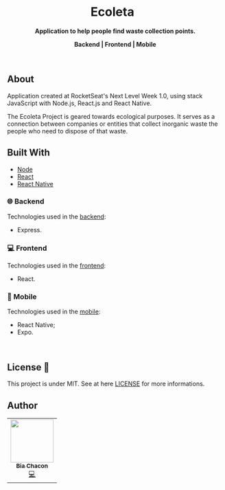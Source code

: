 <h1 align="center">
  Ecoleta
  <img src="" float="center"/>
  <img src="" float="center"/>
</h1>
 <p align="center">
  <strong align="center">Application to help people find waste collection points.</strong>
</p>
<p align="center">
  <strong align="center">Backend  |  Frontend  |  Mobile</strong>
</p>
<!-- <p align="center">
  <img src="" float="center"/>
</p> -->
<br>

## About 
Application created at RocketSeat's Next Level Week 1.0, using stack JavaScript  with Node.js, React.js and React Native.

The Ecoleta Project is geared towards ecological purposes. It serves as a connection between companies or entities that collect inorganic waste the people who need to dispose of that waste.

## Built With
- [Node](https://nodejs.org/en/)
- [React](https://reactjs.org/)
- [React Native](https://reactnative.dev/)

### 🌐 Backend
Technologies used in the [backend]():
  - Express.

### 💻 Frontend
Technologies used in the [frontend]():
- React.

<!-- <p align="center">
<img src="" float="center"/>
</p>

<p align="center">
<img src="" float="center"/>
</p> -->

### 📱 Mobile
Technologies used in the [mobile]():
- React Native;
- Expo.

<!-- <p align="center">
<img src="" float="center"/>
</p> -->

<br/>

## License 📝 
This project is under MIT. See at here [LICENSE](https://github.com/BiaChacon/ecoleta/blob/master/LICENSE) for more informations.

## Author 
<table>
  <tr>
    <td align="center"><a href="https://github.com/biachacon"><img src="https://avatars1.githubusercontent.com/u/42190754?s=460&u=a5cbe42a4868b2bac9615226044b9cec15cee418&v=4" width="100px;" alt=""/><br /><sub><b>Bia Chacon</b></sub></a><br /><a href="https://github.com/BiaChacon/ecoleta" title="Code">💻</a></td>
  <tr>
</table>